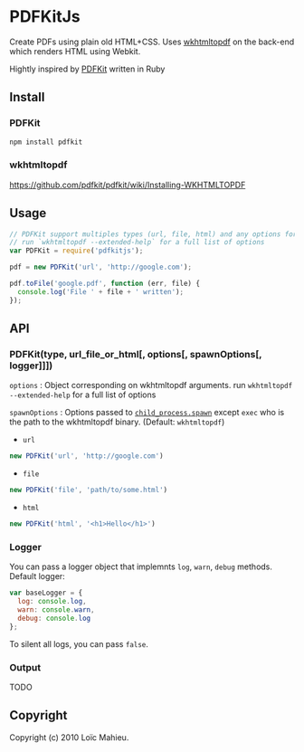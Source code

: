 # PDFKitJs

Create PDFs using plain old HTML+CSS. Uses [wkhtmltopdf](https://github.com/antialize/wkhtmltopdf) on the back-end which renders HTML using Webkit.

Hightly inspired by [PDFKit](https://github.com/pdfkit/pdfkit) written in Ruby

## Install

### PDFKit
```bash
npm install pdfkit
```
### wkhtmltopdf

<https://github.com/pdfkit/pdfkit/wiki/Installing-WKHTMLTOPDF>

## Usage
```js
// PDFKit support multiples types (url, file, html) and any options for wkhtmltopdf
// run `wkhtmltopdf --extended-help` for a full list of options
var PDFKit = require('pdfkitjs');

pdf = new PDFKit('url', 'http://google.com');

pdf.toFile('google.pdf', function (err, file) {
  console.log('File ' + file + ' written');
});
```

## API

### PDFKit(type, url_file_or_html[, options[, spawnOptions[, logger]]])

`options` : Object corresponding on wkhtmltopdf arguments. run `wkhtmltopdf --extended-help` for a full list of options

`spawnOptions` : Options passed to [`child_process.spawn`](http://nodejs.org/api/child_process.html#child_process_child_process_spawn_command_args_options) except `exec` who is the path to the wkhtmltopdf binary. (Default: `wkhtmltopdf`)

* `url`
```js
new PDFKit('url', 'http://google.com')
```

* `file`
```js
new PDFKit('file', 'path/to/some.html')
```

* `html`
```js
new PDFKit('html', '<h1>Hello</h1>')
```


### Logger

You can pass a logger object that implemnts `log`, `warn`, `debug` methods. Default logger:
```js
var baseLogger = {
  log: console.log,
  warn: console.warn,
  debug: console.log
};
```

To silent all logs, you can pass `false`.


### Output

TODO


## Copyright

Copyright (c) 2010 Loïc Mahieu.
